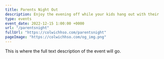 ```yaml
---
title: Parents Night Out
description: Enjoy the evening off while your kids hang out with their freinds at school.
type: events
event_date: 2022-12-15 1:00:00 +0000
url: "/parentsnight"
fullUrl: "https://colwichhso.com/parentsnight"
pageImage: "https://colwichhso.com/og_img.png"
---
```

This is where the full text description of the event will go.